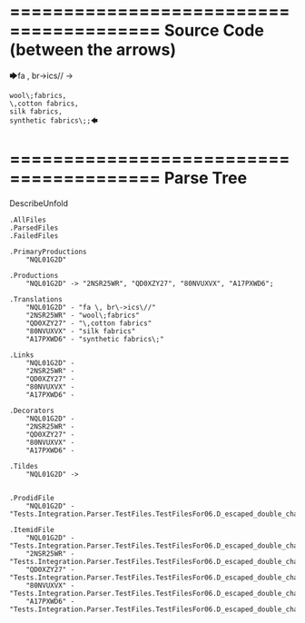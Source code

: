 ========================================
Source Code (between the arrows)
========================================

🡆fa \, br\->ics\// ->

    wool\;fabrics,
    \,cotton fabrics,
    silk fabrics,
    synthetic fabrics\;;🡄

========================================
Parse Tree
========================================
DescribeUnfold

    .AllFiles
    .ParsedFiles
    .FailedFiles

    .PrimaryProductions
        "NQL01G2D" 

    .Productions
        "NQL01G2D" -> "2NSR25WR", "QD0XZY27", "80NVUXVX", "A17PXWD6";

    .Translations
        "NQL01G2D" - "fa \, br\->ics\//"
        "2NSR25WR" - "wool\;fabrics"
        "QD0XZY27" - "\,cotton fabrics"
        "80NVUXVX" - "silk fabrics"
        "A17PXWD6" - "synthetic fabrics\;"

    .Links
        "NQL01G2D" - 
        "2NSR25WR" - 
        "QD0XZY27" - 
        "80NVUXVX" - 
        "A17PXWD6" - 

    .Decorators
        "NQL01G2D" - 
        "2NSR25WR" - 
        "QD0XZY27" - 
        "80NVUXVX" - 
        "A17PXWD6" - 

    .Tildes
        "NQL01G2D" -> 


    .ProdidFile
        "NQL01G2D" - "Tests.Integration.Parser.TestFiles.TestFilesFor06.D_escaped_double_characters2.ds"

    .ItemidFile
        "NQL01G2D" - "Tests.Integration.Parser.TestFiles.TestFilesFor06.D_escaped_double_characters2.ds"
        "2NSR25WR" - "Tests.Integration.Parser.TestFiles.TestFilesFor06.D_escaped_double_characters2.ds"
        "QD0XZY27" - "Tests.Integration.Parser.TestFiles.TestFilesFor06.D_escaped_double_characters2.ds"
        "80NVUXVX" - "Tests.Integration.Parser.TestFiles.TestFilesFor06.D_escaped_double_characters2.ds"
        "A17PXWD6" - "Tests.Integration.Parser.TestFiles.TestFilesFor06.D_escaped_double_characters2.ds"

